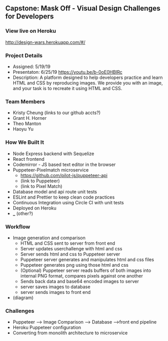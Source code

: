 ## Capstone: Mask Off - Visual Design Challenges for Developers

### View live on Heroku

http://design-wars.herokuapp.com/#/

### Project Details

- Assigned: 5/19/19
- Presentaton: 6/25/19 https://youtu.be/b-0oE0HBIRc
- Description: A platform designed to help developers practice and learn HTML and CSS by reproducing images.
  We provide you with an image, and your task is to recreate it using HTML and CSS.

### Team Members

- Kristy Cheung (links to our github accts?)
- Grant H. Horner
- Theo Manton
- Haoyu Yu

### How We Built It

- Node Express backend with Sequelize
- React frontend
- Codemirror - JS based text editor in the browser
- Puppeteer-Pixelmatch microservice
  - https://github.com/pilot-js/puppeteer-api
  - (link to Puppeteer)
  - (link to Pixel Match)
- Database model and api route unit tests
- ESLint and Prettier to keep clean code practices
- Continuous Integration using Circle CI with unit tests
- Deployed on Heroku
- ****\_**** (other?)

### Workflow

- Image generation and comparison
  - HTML and CSS sent to server from front end
  - Server updates userchallenge with html and css
  - Server sends html and css to Puppeteer server
  - Puppeteer server generates and manipulates html and css files
  - Puppeteer generates png using those html and css
  - (Optional) Puppeteer server reads buffers of both images into internal PNG format, compares pixels against one another
  - Sends back data and base64 encoded images to server
  - server saves images to database
  - server sends images to front end
- (diagram)

### Challenges

- Puppeteer —> Image Comparison —> Database —>front end pipeline
- Heroku Puppeteer configuration
- Converting from monolith architecture to microservice
